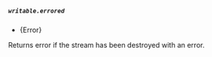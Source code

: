 ##### `writable.errored`

<!-- YAML
added:
  v18.0.0
-->

* {Error}

Returns error if the stream has been destroyed with an error.
